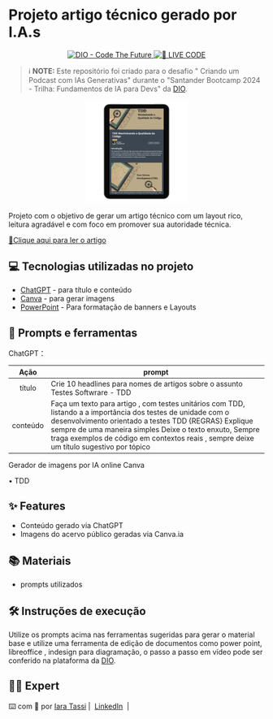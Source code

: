 

# Projeto artigo técnico gerado por I.A.s

<p align="center">
<a href="https://dio.me/">
    <img 
        src="https://img.shields.io/badge/DIO-Code_The_Future-28DA77?logo=youtube" 
        alt="DIO - Code The Future">
</a>
<a href="https://dio.me/">
<img 
    src="https://img.shields.io/badge/🔴_LIVE_CODE-FF5E72" 
    alt="🔴 LIVE CODE">
</a>
</p>

> ℹ️ **NOTE:** Este repositório foi criado para o desafio "
Criando um Podcast com IAs Generativas" durante o "Santander Bootcamp 2024 - Trilha: Fundamentos de IA para Devs" da [DIO](https://dio.me).

<p align="center">
  <a href="" >
  <img src=".github/assets/tela.png" width="40%">
  </a>
<p>

Projeto com o objetivo de gerar um artigo técnico com um layout rico, leitura agradável e com foco em promover sua autoridade técnica.

<a href="https://web.dio.me/articles/tdd-maximizando-a-qualidade-do-codigo?back=%2Farticles&page=1&order=oldest" title="View PDF now"> 📕Clique aqui para ler o artigo</a>

## 💻 Tecnologias utilizadas no projeto

- [ChatGPT](https://chat.openai.com/) - para título e conteúdo
- [Canva](https://canva.com//pt_br/gerador-imagem-ia) - para gerar imagens
- [PowerPoint](https://www.microsoft.com/en/microsoft-365/powerpoint) - Para formatação de banners e Layouts


## 📄 Prompts e ferramentas

ChatGPT：

|   Ação   | prompt                                                                                                                                                                                                                                                                                                                       |
| :------: | ---------------------------------------------------------------------------------------------------------------------------------------------------------------------------------------------------------------------------------------------------------------------------------------------------------------------------- |
|  título  | Crie 10 headlines para nomes de artigos sobre o assunto Testes Softwrare - TDD                                                                                                                                                                                                                                               |
| conteúdo | Faça um texto para artigo , com testes unitários com TDD, listando a a importância dos testes de unidade com o desenvolvimento orientado a testes TDD {REGRAS} Explique sempre de uma maneira simples Deixe o texto enxuto, Sempre traga exemplos de código em contextos reais , sempre deixe um título sugestivo por tópico |

Gerador de imagens por IA online Canva

• TDD

## ✨ Features

- Conteúdo gerado via ChatGPT
- Imagens do acervo público geradas via Canva.ia

## 📚 Materiais

- prompts utilizados

## 🛠️ Instruções de execução

Utilize os prompts acima nas ferramentas sugeridas para gerar o material base e utilize uma ferramenta de edição de documentos como power point, libreoffice , indesign para diagramação, o passo a passo em vídeo pode ser conferido na plataforma da [DIO](https://dio.me).

## 👨‍💻 Expert

⌨️ com 💚 por [Iara Tassi](https://github.com/iaratassi) |&nbsp;
<a href="https://www.linkedin.com/in/iara-tassi/">LinkedIn</a>
&nbsp;|&nbsp;

</p>
